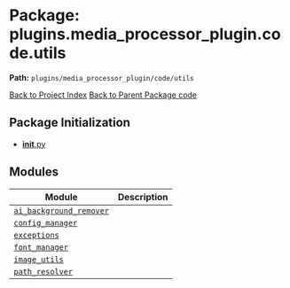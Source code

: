 # Package: plugins.media_processor_plugin.code.utils

**Path:** `plugins/media_processor_plugin/code/utils`

[Back to Project Index](../../../../../index.md)
[Back to Parent Package code](../index.md)

## Package Initialization
- [__init__.py](init.md)

## Modules

| Module | Description |
| --- | --- |
| [`ai_background_remover`](ai_background_remover.md) |  |
| [`config_manager`](config_manager.md) |  |
| [`exceptions`](exceptions.md) |  |
| [`font_manager`](font_manager.md) |  |
| [`image_utils`](image_utils.md) |  |
| [`path_resolver`](path_resolver.md) |  |
